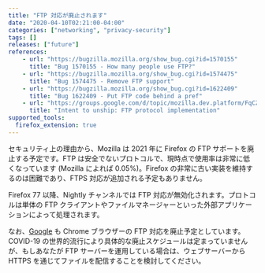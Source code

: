 ```yaml
---
title: "FTP 対応が廃止されます"
date: "2020-04-10T02:21:00-04:00"
categories: ["networking", "privacy-security"]
tags: []
releases: ["future"]
references:
    - url: "https://bugzilla.mozilla.org/show_bug.cgi?id=1570155"
      title: "Bug 1570155 - How many people use FTP?"
    - url: "https://bugzilla.mozilla.org/show_bug.cgi?id=1574475"
      title: "Bug 1574475 - Remove FTP support"
    - url: "https://bugzilla.mozilla.org/show_bug.cgi?id=1622409"
      title: "Bug 1622409 - Put FTP code behind a pref"
    - url: "https://groups.google.com/d/topic/mozilla.dev.platform/FqCZUT9ay_o/discussion"
      title: "Intent to unship: FTP protocol implementation"
supported_tools:
  firefox_extension: true
---
```

セキュリティ上の理由から、Mozilla は 2021 年に Firefox の FTP サポートを廃止する予定です。FTP は安全でないプロトコルで、現時点で使用率は非常に低くなっています (Mozilla によれば 0.05%)。Firefox の非常に古い実装を維持するのは困難であり、FTPS 対応が追加される予定もありません。

Firefox 77 以降、Nightly チャンネルでは FTP 対応が無効化されます。プロトコルは単体の FTP クライアントやファイルマネージャーといった外部アプリケーションによって処理されます。

なお、[Google](https://www.chromestatus.com/feature/6246151319715840) も Chrome ブラウザーの FTP 対応を廃止予定としています。COVID-19 の世界的流行により具体的な廃止スケジュールは定まっていませんが、もしあなたが FTP サーバーを運用している場合は、ウェブサーバーから HTTPS を通じてファイルを配信することを検討してください。
